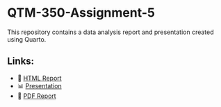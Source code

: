 # QTM-350-Assignment-5

This repository contains a data analysis report and presentation created using Quarto.

## Links:
- 📄 [HTML Report]([Assignment5.html](https://Minjoo22.github.io/QTM-350-Assignment-5/docs/Assignment5.html))
- 📊 [Presentation]([presentation.html](https://Minjoo22.github.io/QTM-350-Assignment-5/docs/presentation.html))
- 📜 [PDF Report](Assignment5.pdf)
